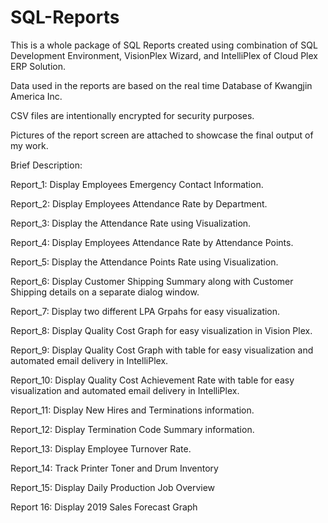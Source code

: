 # SQL-Reports

This is a whole package of SQL Reports created using combination of SQL Development Environment, VisionPlex Wizard, and IntelliPlex of Cloud Plex ERP Solution. 

Data used in the reports are based on the real time Database of Kwangjin America Inc.

CSV files are intentionally encrypted for security purposes. 

Pictures of the report screen are attached to showcase the final output of my work.

Brief Description:

Report_1: Display Employees Emergency Contact Information.

Report_2: Display Employees Attendance Rate by Department.

Report_3: Display the Attendance Rate using Visualization.

Report_4: Display Employees Attendance Rate by Attendance Points.

Report_5: Display the Attendance Points Rate using Visualization.

Report_6: Display Customer Shipping Summary along with Customer Shipping details on a separate dialog window.

Report_7: Display two different LPA Grpahs for easy visualization.

Report_8: Display Quality Cost Graph for easy visualization in Vision Plex.

Report_9: Display Quality Cost Graph with table for easy visualization and automated email delivery in IntelliPlex.

Report_10: Display Quality Cost Achievement Rate with table for easy visualization and automated email delivery in IntelliPlex.

Report_11: Display New Hires and Terminations information.

Report_12: Display Termination Code Summary information.

Report_13: Display Employee Turnover Rate.

Report_14: Track Printer Toner and Drum Inventory

Report_15: Display Daily Production Job Overview

Report 16: Display 2019 Sales Forecast Graph
